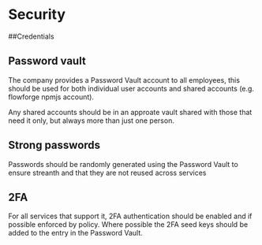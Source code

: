 # Security

##Credentials

## Password vault

The company provides a Password Vault account to all employees, this should be used for both individual user accounts and shared accounts (e.g. flowforge npmjs account).

Any shared accounts should be in an approate vault shared with those that need it only, but always more than just one person.

## Strong passwords

Passwords should be randomly generated using the Password Vault to ensure streanth and that they are not reused across services

## 2FA

For all services that support it, 2FA authentication should be enabled and if possible enforced by policy. Where possible the 2FA seed keys should be added to the entry in the Password Vault.